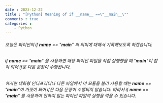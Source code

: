 ```yaml
---
date : 2023-12-22
title : "[Python] Meaning of if __name__ ==\"__main__\""
comments : true
categories : 
    - Python
---
```


###### 오늘은 파이썬의 if __name__ == "__main__" 의 의미에 대해서 기록해보도록 하겠습니다.

###### if __name__ == "__main__" 을 사용하면 해당 파이썬 파일을 직접 실행했을 때 "__main__"이 참이 되어 if문 다음 문장이 수행됩니다.

###### 하지만 대화형 인터프리터나 다른 파일에서 이 모듈을 불러 사용할 때는 __name__ == "__main__"이 거짓이 되어 if문 다음 문장이 수행되지 않습니다. 따라서 if __name__ == "__main__" 를 사용하여 원하지 않는 파이썬 파일의 실행을 막을 수 있습니다.